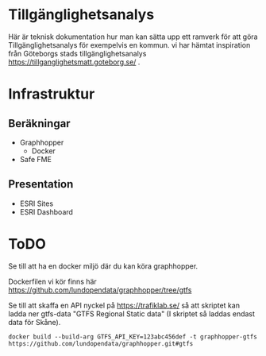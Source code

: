 # Tillgänglighetsanalys
Här är teknisk dokumentation hur man kan sätta upp ett ramverk för att göra Tillgänglighetsanalys för exempelvis en kommun. vi har hämtat inspiration från Göteborgs stads tillgänglighetsanalys https://tillganglighetsmatt.goteborg.se/ .

# Infrastruktur
## Beräkningar
 * Graphhopper
   * Docker
 * Safe FME
## Presentation
 * ESRI Sites
  * ESRI Dashboard
 
# ToDO
Se till att ha en docker miljö där du kan köra graphhopper.

Dockerfilen vi kör finns här https://github.com/lundopendata/graphhopper/tree/gtfs

Se till att skaffa en API nyckel på https://trafiklab.se/ så att skriptet kan ladda ner gtfs-data "GTFS Regional Static data" (I skriptet så laddas endast data för Skåne).

```
docker build --build-arg GTFS_API_KEY=123abc456def -t graphhopper-gtfs https://github.com/lundopendata/graphhopper.git#gtfs
